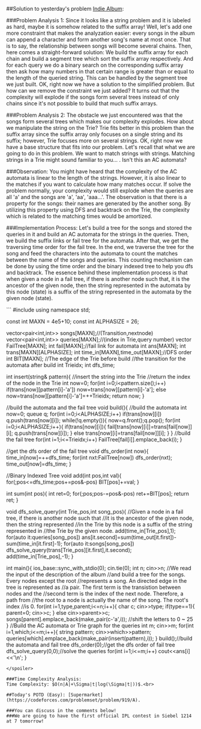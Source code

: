##Solution to yesterday's problem  [Indie Album](https://codeforces.com/problemset/problem/1207/G):

###Problem Analysis 1:
Since it looks like a string problem and it is labeled as hard, maybe it is somehow related to the suffix array! Well, let's add one more constraint that makes the analyzation easier: every songs in the album can append a character and form another song's name at most once. That is to say, the relationship between songs will become several chains. Then, here comes a straight-forward solution: We build the suffix array for each chain and build a segment tree which sort the suffix array respectively. And for each query we do a binary search on the corresponding suffix array then ask how many numbers in that certain range is greater than or equal to the length of the queried string. This can be handled by the segment tree we just built. OK, right now we have a solution to the simplified problem. But how can we remove the constraint we just added? It turns out that the complexity will explode if the songs form several trees instead of only chains since it's not possible to build that much suffix arrays.

###Problem Analysis 2:
The obstacle we just encountered was that the songs form several trees which makes our complexity explodes. How about we manipulate the string on the Trie? Trie fits better in this problem than the suffix array since the suffix array only focuses on a single string and its suffix; however, Trie focuses more on several strings. OK, right now we have a base structure that fits into our problem. Let's recall that what we are going to do in this problem. We want to match strings with strings. Matching strings in a Trie might sound familiar to you... . Isn't this an AC automata?

###Observation:
You might have heard that the complexity of the AC automata is linear to the length of the strings. However, it is also linear to the matches if you want to calculate how many matches occur. If solve the problem normally, your complexity would still explode when the queries are all 'a' and the songs are 'a', 'aa', 'aaa...'. The observation is that there is a property for the songs: their names are generated by the another song. By utilizing this property using DFS and backtrack on the Trie, the complexity which is related to the matching times would be amortized.

###Implementation Process:
Let's build a tree for the songs and stored the queries in it and build an AC automata for the strings in the queries. Then, we build the suffix links or fail tree for the automata. After that, we get the traversing time order for the fail tree. In the end, we traverse the tree for the song and feed the characters into the automata to count the matches between the name of the songs and queries. This counting mechanism can be done by using the time order and the binary indexed tree to help you dfs and backtrack. The essence behind these implementation process is that when given a node in a fail tree, if there is another node such that, it is the ancestor of the given node, then the string represented in the automata by this node (state) is a suffix of the string represented in the automata by the given node (state).

<spoiler summary="Code(C++)">
```
#include<bits/stdc++.h>
using namespace std;

const int MAXN = 4e5+10;
const int ALPHASIZE = 26;

vector<pair<int,int>> songs[MAXN];//(Transition,nextnode)
vector<pair<int,int>> queries[MAXN];//(index in Trie,query number)
vector<int> FailTree[MAXN];
int fail[MAXN];//fail link for automata
int ans[MAXN];
int trans[MAXN][ALPHASIZE];
int time_in[MAXN],time_out[MAXN];//DFS order
int BIT[MAXN];
//The edge of the Trie before build
//the transition for the automata after build
int Trieidx;
int dfs_time;

int insert(string& pattern){
	//insert the string into the Trie
	//return the index of the node in the Trie
	int now=0;
	for(int i=0;i<pattern.size();i++)
		if(trans[now][pattern[i]-'a'])
			now=trans[now][pattern[i]-'a'];
		else
			now=trans[now][pattern[i]-'a']=++Trieidx;
	return now;
}

//build the automata and the fail tree
void build(){
	//build the automata
	int now=0;
	queue<int> q;
	for(int i=0;i<ALPHASIZE;i++)
		if(trans[now][i])
			q.push(trans[now][i]);
	while(!q.empty()){
		now=q.front();q.pop();
		for(int i=0;i<ALPHASIZE;i++){
			if(trans[now][i]){
				fail[trans[now][i]]=trans[fail[now]][i];
				q.push(trans[now][i]);
			}
			else
				trans[now][i]=trans[fail[now]][i];
		}
	}
	//build the fail tree
	for(int i=1;i<=Trieidx;i++)
		FailTree[fail[i]].emplace_back(i);
}

//get the dfs order of the fail tree
void dfs_order(int now){
	time_in[now]=++dfs_time;
	for(int nxt:FailTree[now])
		dfs_order(nxt);
	time_out[now]=dfs_time;
}

//Binary Indexed Tree
void add(int pos,int val){
	for(;pos<=dfs_time;pos+=pos&-pos)
		BIT[pos]+=val;
}

int sum(int pos){
	int ret=0;
	for(;pos;pos-=pos&-pos)
		ret+=BIT[pos];
	return ret;
}

void dfs_solve_query(int Trie_pos,int song_pos){
	//Given a node in a fail tree, if there is another node such that
	//it is the ancestor of the given node, then the string represented
	//in the Trie by this node is a suffix of the string represented in
	//the Trie by the given node.
	add(time_in[Trie_pos],1);
	for(auto it:queries[song_pos])
		ans[it.second]=sum(time_out[it.first])-sum(time_in[it.first]-1);
	for(auto it:songs[song_pos])
		dfs_solve_query(trans[Trie_pos][it.first],it.second);
	add(time_in[Trie_pos],-1);
}

int main(){
	ios_base::sync_with_stdio(0);
	cin.tie(0);
	int n;
	cin>>n;
	//We read the input of the description of the album
	//and build a tree for the songs. Every nodes except the root
	//represents a song. An directed edge in the tree is represented as
	//a pair. The first term is the transistion between nodes and the
	//second term is the index of the next node. Therefore, a path from
	//the root to a node is actually the name of the song. The root's index
	//is 0.
	for(int i=1,type,parent;i<=n;i++){
		char c;
		cin>>type;
		if(type==1){
			parent=0;
			cin>>c;
		}
		else
			cin>>parent>>c;
		songs[parent].emplace_back(make_pair(c-'a',i));
		//shift the letters to 0 ~ 25
	}
	//Build the AC automata or Trie graph for the queries
	int m;
	cin>>m;
	for(int i=1,which;i<=m;i++){
		string pattern;
		cin>>which>>pattern;
		queries[which].emplace_back(make_pair(insert(pattern),i));
	}
	build();//build the automata and fail tree
	dfs_order(0);//get the dfs order of fail tree
	dfs_solve_query(0,0);//solve the queries
	for(int i=1;i<=m;i++)
		cout<<ans[i]<<'\n';
}
```
</spoiler>

###Time Complexity Analysis:
Time Complexity: $O(n|A|+\Sigma|t|log(\Sigma|t|))$.<br>

##Today's POTD (Easy): [Supermarket](https://codeforces.com/problemset/problem/919/A).

###You can discuss in the comments below!
###We are going to have the first official IPL contest in Siebel 1214 at 7 tomorrow!
